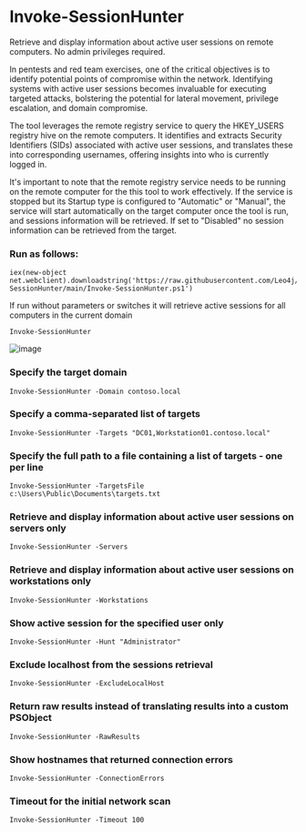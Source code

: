# Invoke-SessionHunter
Retrieve and display information about active user sessions on remote computers. No admin privileges required.

In pentests and red team exercises, one of the critical objectives is to identify potential points of compromise within the network. Identifying systems with active user sessions becomes invaluable for executing targeted attacks, bolstering the potential for lateral movement, privilege escalation, and domain compromise.

The tool leverages the remote registry service to query the HKEY_USERS registry hive on the remote computers. It identifies and extracts Security Identifiers (SIDs) associated with active user sessions, and translates these into corresponding usernames, offering insights into who is currently logged in.

It's important to note that the remote registry service needs to be running on the remote computer for the this tool to work effectively. If the service is stopped but its Startup type is configured to "Automatic" or "Manual", the service will start automatically on the target computer once the tool is run, and sessions information will be retrieved. If set to "Disabled" no session information can be retrieved from the target.

### Run as follows:

```
iex(new-object net.webclient).downloadstring('https://raw.githubusercontent.com/Leo4j/Invoke-SessionHunter/main/Invoke-SessionHunter.ps1')
```

If run without parameters or switches it will retrieve active sessions for all computers in the current domain

```
Invoke-SessionHunter
```

![image](https://github.com/Leo4j/Invoke-SessionHunter/assets/61951374/2d75992a-a3bc-4317-9c61-03e192ea0466)


### Specify the target domain

```
Invoke-SessionHunter -Domain contoso.local
```

### Specify a comma-separated list of targets

```
Invoke-SessionHunter -Targets "DC01,Workstation01.contoso.local"
```
	
### Specify the full path to a file containing a list of targets - one per line

```
Invoke-SessionHunter -TargetsFile c:\Users\Public\Documents\targets.txt
```

### Retrieve and display information about active user sessions on servers only

```
Invoke-SessionHunter -Servers
```

### Retrieve and display information about active user sessions on workstations only

```
Invoke-SessionHunter -Workstations
```
	
### Show active session for the specified user only

```
Invoke-SessionHunter -Hunt "Administrator"
```

### Exclude localhost from the sessions retrieval

```
Invoke-SessionHunter -ExcludeLocalHost
```

### Return raw results instead of translating results into a custom PSObject

```
Invoke-SessionHunter -RawResults
```

### Show hostnames that returned connection errors

```
Invoke-SessionHunter -ConnectionErrors
```

### Timeout for the initial network scan

```
Invoke-SessionHunter -Timeout 100
```
